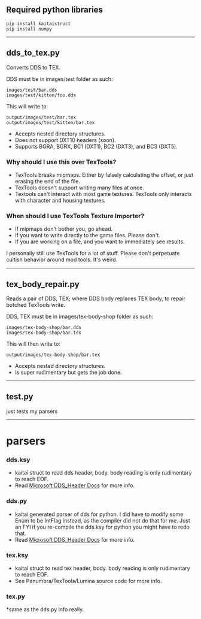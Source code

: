## Required python libraries

    pip install kaitaistruct
    pip install numpy

---
## dds_to_tex.py
Converts DDS to TEX.

DDS must be in images/test folder as such:
    
    images/test/bar.dds
    images/test/kitten/foo.dds

This will write to:

    output/images/test/bar.tex
    output/images/test/kitten/bar.tex

* Accepts nested directory structures.
* Does not support DXT10 headers (soon).
* Supports BGRA, BGRX, BC1 (DXT1), BC2 (DXT3), and BC3 (DXT5). 

### Why should I use this over TexTools?
* TexTools breaks mipmaps. Either by falsely calculating the offset, or just erasing the end of the file.
* TexTools doesn't support writing many files at once.
* Textools can't interact with most game textures. TexTools only interacts with character and housing textures.

### When should I use TexTools Texture Importer?
* If mipmaps don't bother you, go ahead.
* If you want to write directly to the game files. Please don't.
* If you are working on a file, and you want to immediately see results.

I personally still use TexTools for a lot of stuff. Please don't perpetuate cultish behavior around mod tools. It's weird.

---

## tex_body_repair.py

Reads a pair of DDS, TEX; where DDS body replaces TEX body, to repair botched TexTools write.

DDS, TEX must be in images/tex-body-shop folder as such:

    images/tex-body-shop/bar.dds
    images/tex-body-shop/bar.tex

This will then write to:

    output/images/tex-body-shop/bar.tex

* Accepts nested directory structures.
* Is super rudimentary but gets the job done.

---

## test.py

just tests my parsers

---

# parsers

### dds.ksy

* kaitai struct to read dds header, body. body reading is only rudimentary to reach EOF.
* Read [Microsoft DDS_Header Docs](https://docs.microsoft.com/en-us/windows/win32/direct3ddds/dds-header) for more info.

### dds.py

* kaitai generated parser of dds for python. I did have to modify some Enum to be IntFlag instead, as the compiler did
  not do that for me. Just an FYI if you re-compile the dds.ksy for python you might have to redo that.
* Read [Microsoft DDS_Header Docs](https://docs.microsoft.com/en-us/windows/win32/direct3ddds/dds-header) for more info.

### tex.ksy

* kaitai struct to read tex header, body. body reading is only rudimentary to reach EOF.
* See Penumbra/TexTools/Lumina source code for more info.

### tex.py

*same as the dds.py info really.
